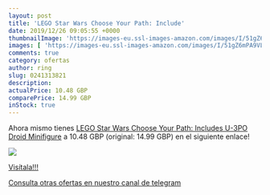 ```yaml
---
layout: post
title: 'LEGO Star Wars Choose Your Path: Include'
date: 2019/12/26 09:05:55 +0000
thumbnailImage: 'https://images-eu.ssl-images-amazon.com/images/I/51gZ6mPA9VL._SL200_.jpg'
images: [ 'https://images-eu.ssl-images-amazon.com/images/I/51gZ6mPA9VL._SL200_.jpg' ]
comments: true
category: ofertas
author: ring
slug: 0241313821
description:
actualPrice: 10.48 GBP
comparePrice: 14.99 GBP
inStock: true
---
```


Ahora mismo tienes [LEGO Star Wars Choose Your Path: Includes U-3PO Droid Minifigure](https://www.amazon.com/dp/0241313821/?tag=redken08-20) a 10.48 GBP (original: 14.99 GBP) en el siguiente enlace!

[![](https://images-eu.ssl-images-amazon.com/images/I/51gZ6mPA9VL._SL200_.jpg)](https://www.amazon.com/dp/0241313821/?tag=redken08-20)

[Visítala!!!](https://www.amazon.com/dp/0241313821/?tag=redken08-20)

[Consulta otras ofertas en nuestro canal de telegram](https://t.me/s/ofertas25)
